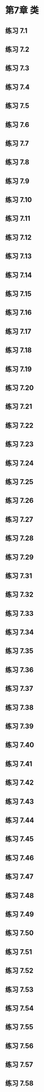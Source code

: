 # 第7章 类
## 练习 7.1
## 练习 7.2
## 练习 7.3
## 练习 7.4
## 练习 7.5
## 练习 7.6
## 练习 7.7
## 练习 7.8
## 练习 7.9
## 练习 7.10
## 练习 7.11
## 练习 7.12
## 练习 7.13
## 练习 7.14
## 练习 7.15
## 练习 7.16
## 练习 7.17
## 练习 7.18
## 练习 7.19
## 练习 7.20
## 练习 7.21
## 练习 7.22
## 练习 7.23
## 练习 7.24
## 练习 7.25
## 练习 7.26
## 练习 7.27
## 练习 7.28
## 练习 7.29
## 练习 7.31
## 练习 7.32
## 练习 7.33
## 练习 7.34
## 练习 7.35
## 练习 7.36
## 练习 7.37
## 练习 7.38
## 练习 7.39
## 练习 7.40
## 练习 7.41
## 练习 7.42
## 练习 7.43
## 练习 7.44
## 练习 7.45
## 练习 7.46
## 练习 7.47
## 练习 7.48
## 练习 7.49
## 练习 7.50
## 练习 7.51
## 练习 7.52
## 练习 7.53
## 练习 7.54
## 练习 7.55
## 练习 7.56
## 练习 7.57
## 练习 7.58
